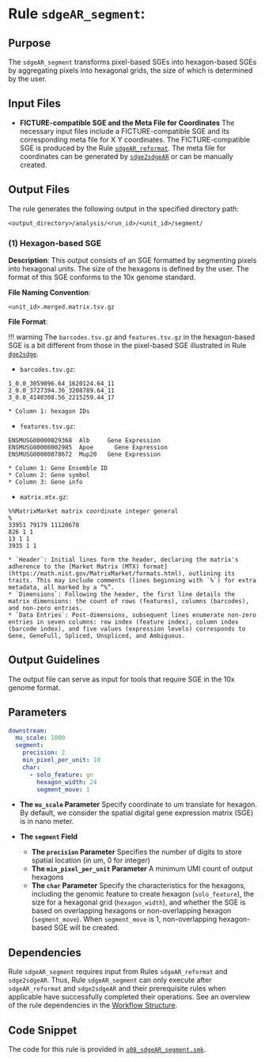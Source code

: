 # Rule `sdgeAR_segment`:

## Purpose
The `sdgeAR_segment` transforms pixel-based SGEs into hexagon-based SGEs by aggregating pixels into hexagonal grids, the size of which is determined by the user.


## Input Files
* **FICTURE-compatible SGE and the Meta File for Coordinates**
The necessary input files include a FICTURE-compatible SGE and its corresponding meta file for X Y coordinates. The FICTURE-compatible SGE is produced by the Rule [`sdgeAR_reformat`](./sdgeAR_reformat.md). The meta file for coordinates can be generated by [`sdge2sdgeAR`](./sdge2sdgeAR.md) or can be manually created.


## Output Files
The rule generates the following output in the specified directory path:
```
<output_directory>/analysis/<run_id>/<unit_id>/segment/
```

### (1) Hexagon-based SGE

**Description**: This output consists of an SGE formatted by segmenting pixels into hexagonal units. The size of the hexagons is defined by the user. The format of this SGE conforms to the 10x genome standard.

**File Naming Convention**: 
```
<unit_id>.merged.matrix.tsv.gz
```

**File Format**:

!!! warning
    The `barcodes.tsv.gz` and `features.tsv.gz` in the hexagon-based SGE is a bit different from those in the pixel-based SGE illustrated in Rule [`dge2sdge`](./dge2sdge.md).

* `barcodes.tsv.gz`:
```
1_0.0_3059096.64_1620124.64_11
2_0.0_3727394.36_3208789.64_11
3_0.0_4140308.56_2215259.44_17
```
    * Column 1: hexagon IDs

* `features.tsv.gz`:
```
ENSMUSG00000029368	Alb	    Gene Expression
ENSMUSG00000002985	Apoe	  Gene Expression
ENSMUSG00000078672	Mup20 	Gene Expression
```
    * Column 1: Gene Ensemble ID
    * Column 2: Gene symbol
    * Column 3: Gene info

* `matrix.mtx.gz`:
```
%%MatrixMarket matrix coordinate integer general
%
33951 79179 11120678
826 1 1
13 1 1
3935 1 1
```
    * `Header`: Initial lines form the header, declaring the matrix's adherence to the [Market Matrix (MTX) format](https://math.nist.gov/MatrixMarket/formats.html), outlining its traits. This may include comments (lines beginning with `%`) for extra metadata, all marked by a “%”.
    * `Dimensions`: Following the header, the first line details the matrix dimensions: the count of rows (features), columns (barcodes), and non-zero entries.
    * `Data Entries`: Post-dimensions, subsequent lines enumerate non-zero entries in seven columns: row index (feature index), column index (barcode index), and five values (expression levels) corresponds to Gene, GeneFull, Spliced, Unspliced, and Ambiguous.

## Output Guidelines
The output file can serve as input for tools that require SGE in the 10x genome format.

## Parameters
```yaml
downstream:
  mu_scale: 1000        
  segment:                 
    precision: 2
    min_pixel_per_unit: 10
    char:                
      - solo_feature: gn    
        hexagon_width: 24     
        segment_move: 1     
```

* **The `mu_scale` Parameter**
Specify coordinate to um translate for hexagon. By default, we consider the spatial digital gene expression matrix (SGE) is in nano meter.

* **The `segment` Field**
  * **The `precision` Parameter**
  Specifies the number of digits to store spatial location (in um, 0 for integer)
  * **The `min_pixel_per_unit` Parameter**
  A minimum UMI count of output hexagons
  * **The `char` Parameter**
  Specify the characteristics for the hexagons, including the genomic feature to create hexagon (`solo_feature`), the size for a hexagonal grid (`hexagon_width`), and whether the SGE is based on overlapping hexagons or non-overlapping hexagon (`segment_move`). When `segment_move` is 1, non-overlapping hexagon-based SGE will be created.

## Dependencies
Rule `sdgeAR_segment` requires input from Rules `sdgeAR_reformat` and `sdge2sdgeAR`. Thus, Rule `sdgeAR_segment` can only execute after `sdgeAR_reformat` and `sdge2sdgeAR` and their prerequisite rules when applicable have successfully completed their operations. See an overview of the rule dependencies in the [Workflow Structure](../../home/workflow_structure.md).

## Code Snippet
The code for this rule is provided in [`a08_sdgeAR_segment.smk`](https://github.com/seqscope/NovaScope/blob/main/rules/a08_sdgeAR_segment.smk).
